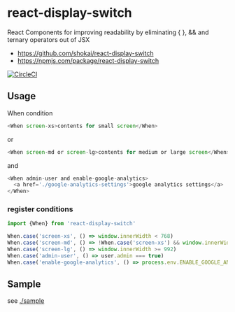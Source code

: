 # react-display-switch
React Components for improving readability by eliminating { }, && and ternary operators out of JSX

- https://github.com/shokai/react-display-switch
- https://npmjs.com/package/react-display-switch

[![CircleCI](https://circleci.com/gh/shokai/react-display-switch.svg?style=svg)](https://circleci.com/gh/shokai/react-display-switch)


## Usage

When condition

```js
<When screen-xs>contents for small screen</When>
```

or

```js
<When screen-md or screen-lg>contents for medium or large screen</When>
```

and

```js
<When admin-user and enable-google-analytics>
  <a href='./google-analytics-settings'>google analytics settings</a>
</When>
```

### register conditions

```js
import {When} from 'react-display-switch'

When.case('screen-xs', () => window.innerWidth < 768)
When.case('screen-md', () => !When.case('screen-xs') && window.innerWidth < 992)
When.case('screen-lg', () => window.innerWidth >= 992)
When.case('admin-user', () => user.admin === true)
When.case('enable-google-analytics', () => process.env.ENABLE_GOOGLE_ANALYTICS)
```

## Sample

see [./sample](https://github.com/shokai/react-display-switch/tree/master/sample)
